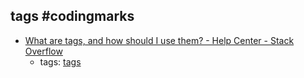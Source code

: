 tags #codingmarks 
---
* [What are tags, and how should I use them? - Help Center - Stack Overflow](http://stackoverflow.com/help/tagging)
    * tags: [tags](../tags/tags.md)
